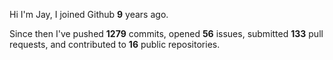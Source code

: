 Hi I'm Jay, I joined Github **9** years ago.

Since then I've pushed **1279** commits, opened **56** issues, submitted **133** pull requests, and contributed to **16** public repositories.

